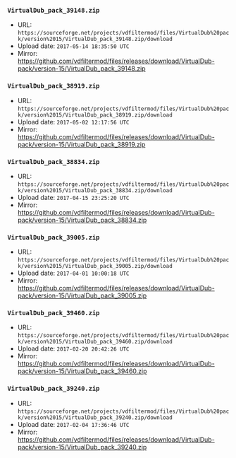 ### `VirtualDub_pack_39148.zip`

- URL: `https://sourceforge.net/projects/vdfiltermod/files/VirtualDub%20pack/version%2015/VirtualDub_pack_39148.zip/download`
- Upload date: `2017-05-14 18:35:50 UTC`
- Mirror: https://github.com/vdfiltermod/files/releases/download/VirtualDub-pack/version-15/VirtualDub_pack_39148.zip


### `VirtualDub_pack_38919.zip`

- URL: `https://sourceforge.net/projects/vdfiltermod/files/VirtualDub%20pack/version%2015/VirtualDub_pack_38919.zip/download`
- Upload date: `2017-05-02 12:17:56 UTC`
- Mirror: https://github.com/vdfiltermod/files/releases/download/VirtualDub-pack/version-15/VirtualDub_pack_38919.zip


### `VirtualDub_pack_38834.zip`

- URL: `https://sourceforge.net/projects/vdfiltermod/files/VirtualDub%20pack/version%2015/VirtualDub_pack_38834.zip/download`
- Upload date: `2017-04-15 23:25:20 UTC`
- Mirror: https://github.com/vdfiltermod/files/releases/download/VirtualDub-pack/version-15/VirtualDub_pack_38834.zip


### `VirtualDub_pack_39005.zip`

- URL: `https://sourceforge.net/projects/vdfiltermod/files/VirtualDub%20pack/version%2015/VirtualDub_pack_39005.zip/download`
- Upload date: `2017-04-01 10:00:18 UTC`
- Mirror: https://github.com/vdfiltermod/files/releases/download/VirtualDub-pack/version-15/VirtualDub_pack_39005.zip


### `VirtualDub_pack_39460.zip`

- URL: `https://sourceforge.net/projects/vdfiltermod/files/VirtualDub%20pack/version%2015/VirtualDub_pack_39460.zip/download`
- Upload date: `2017-02-20 20:42:26 UTC`
- Mirror: https://github.com/vdfiltermod/files/releases/download/VirtualDub-pack/version-15/VirtualDub_pack_39460.zip


### `VirtualDub_pack_39240.zip`

- URL: `https://sourceforge.net/projects/vdfiltermod/files/VirtualDub%20pack/version%2015/VirtualDub_pack_39240.zip/download`
- Upload date: `2017-02-04 17:36:46 UTC`
- Mirror: https://github.com/vdfiltermod/files/releases/download/VirtualDub-pack/version-15/VirtualDub_pack_39240.zip
